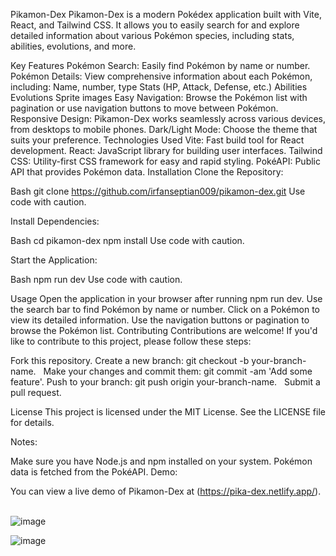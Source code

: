Pikamon-Dex
Pikamon-Dex is a modern Pokédex application built with Vite, React, and Tailwind CSS. It allows you to easily search for and explore detailed information about various Pokémon species, including stats, abilities, evolutions, and more.

Key Features
Pokémon Search: Easily find Pokémon by name or number.
Pokémon Details: View comprehensive information about each Pokémon, including:
Name, number, type
Stats (HP, Attack, Defense, etc.)
Abilities
Evolutions
Sprite images
Easy Navigation: Browse the Pokémon list with pagination or use navigation buttons to move between Pokémon.
Responsive Design: Pikamon-Dex works seamlessly across various devices, from desktops to mobile phones.
Dark/Light Mode: Choose the theme that suits your preference.
Technologies Used
Vite: Fast build tool for React development.
React: JavaScript library for building user interfaces.
Tailwind CSS: Utility-first CSS framework for easy and rapid styling.
PokéAPI: Public API that provides Pokémon data.
Installation
Clone the Repository:

Bash
git clone https://github.com/irfanseptian009/pikamon-dex.git
Use code with caution.

Install Dependencies:

Bash
cd pikamon-dex
npm install
Use code with caution.

Start the Application:

Bash
npm run dev
Use code with caution.

Usage
Open the application in your browser after running npm run dev.
Use the search bar to find Pokémon by name or number.
Click on a Pokémon to view its detailed information.
Use the navigation buttons or pagination to browse the Pokémon list.
Contributing
Contributions are welcome! If you'd like to contribute to this project, please follow these steps:

Fork this repository.
Create a new branch: git checkout -b your-branch-name.   
Make your changes and commit them: git commit -am 'Add some feature'.
Push to your branch: git push origin your-branch-name.   
Submit a pull request.

License
This project is licensed under the MIT License. See the LICENSE file for details.   

Notes:

Make sure you have Node.js and npm installed on your system.
Pokémon data is fetched from the PokéAPI.
Demo:

You can view a live demo of Pikamon-Dex at (https://pika-dex.netlify.app/).   

![image](https://github.com/user-attachments/assets/86ad06f7-bc55-4a38-9f80-6e8484ba209e)

![image](https://github.com/user-attachments/assets/ef7fec51-1e9c-4af8-bcda-97085abb5446)



